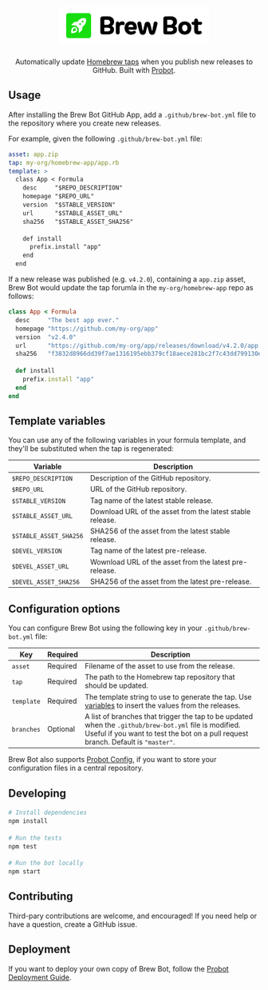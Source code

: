 <h1 align="center">
  <img src="design/logo.svg" alt="Brew Bot Logo" width="300" />
</h1>

<p align="center">Automatically update <a href="https://docs.brew.sh/Taps">Homebrew taps</a> when you publish new releases to GitHub. Built with <a href="https://github.com/probot/probot">Probot</a>.</p>

## Usage

After installing the Brew Bot GitHub App, add a `.github/brew-bot.yml` file to the repository where you create new releases.

For example, given the following `.github/brew-bot.yml` file:

```yml
asset: app.zip
tap: my-org/homebrew-app/app.rb
template: >
  class App < Formula
    desc     "$REPO_DESCRIPTION"
    homepage "$REPO_URL"
    version  "$STABLE_VERSION"
    url      "$STABLE_ASSET_URL"
    sha256   "$STABLE_ASSET_SHA256"

    def install
      prefix.install "app"
    end
  end
```

If a new release was published (e.g. `v4.2.0`), containing a `app.zip` asset, Brew Bot would update the tap forumla in the `my-org/homebrew-app` repo as follows:

```rb
class App < Formula
  desc     "The best app ever."
  homepage "https://github.com/my-org/app"
  version  "v2.4.0"
  url      "https://github.com/my-org/app/releases/download/v4.2.0/app.zip"
  sha256   "f3832d8966dd39f7ae1316195ebb379cf18aece281bc2f7c43dd799130ebf460"

  def install
    prefix.install "app"
  end
end
```

## Template variables

You can use any of the following variables in your formula template, and they'll be substituted when the tap is regenerated:

|Variable|Description|
|-|-|
|`$REPO_DESCRIPTION`|Description of the GitHub repository.|
|`$REPO_URL`|URL of the GitHub repository.|
|`$STABLE_VERSION`|Tag name of the latest stable release.|
|`$STABLE_ASSET_URL`|Download URL of the asset from the latest stable release.|
|`$STABLE_ASSET_SHA256`|SHA256 of the asset from the latest stable release.|
|`$DEVEL_VERSION`|Tag name of the latest pre-release.|
|`$DEVEL_ASSET_URL`|Wownload URL of the asset from the latest pre-release.|
|`$DEVEL_ASSET_SHA256`|SHA256 of the asset from the latest pre-release.|

## Configuration options

You can configure Brew Bot using the following key in your `.github/brew-bot.yml` file:

|Key|Required|Description|
|-|-|-|
|`asset`|Required|Filename of the asset to use from the release.|<pre><code>asset: app.zip</code></pre>|
|`tap`|Required|The path to the Homebrew tap repository that should be updated.|
|`template`|Required|The template string to use to generate the tap. Use [variables](#variables) to insert the values from the releases.|
|`branches`|Optional|A list of branches that trigger the tap to be updated when the `.github/brew-bot.yml` file is modified. Useful if you want to test the bot on a pull request branch. Default is `"master"`.|

Brew Bot also supports [Probot Config](https://github.com/probot/probot-config), if you want to store your configuration files in a central repository.

## Developing

```sh
# Install dependencies
npm install

# Run the tests
npm test

# Run the bot locally
npm start
```

## Contributing

Third-pary contributions are welcome, and encouraged! If you need help or have a question, create a GitHub issue.

## Deployment

If you want to deploy your own copy of Brew Bot, follow the [Probot Deployment Guide](https://probot.github.io/docs/deployment/).
